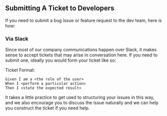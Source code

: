 ## Submitting A Ticket to Developers ##

If you need to submit a bug issue or feature request to the dev team, here is how:

### Via Slack ###

Since most of our company communications happen over Slack, it makes sense to accept tickets that may arise in conversation here. If you need to submit one, ideally you would form your ticket like so:

Ticket Format: 

```
Given I am a <the role of the user>
When I <perform a particular action>
Then I <state the expected result>
```

It takes a little practice to get used to structuring your issues in this way, and we also encourage you to discuss the issue naturally and we can help you construct the ticket if you need help.
